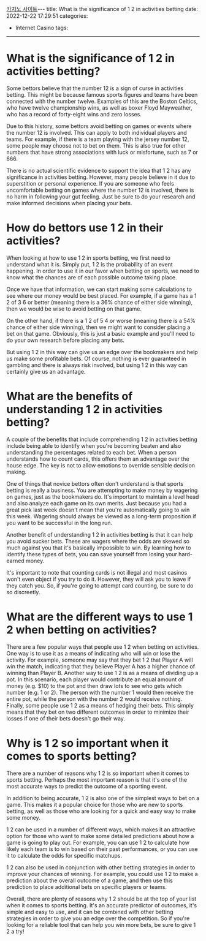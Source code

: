 [카지노 사이트](https://choegocasino.com/)---
title: What is the significance of 1 2 in activities betting
date: 2022-12-22 17:29:51
categories:
- Internet Casino
tags:
---


#  What is the significance of 1 2 in activities betting?

Some bettors believe that the number 12 is a sign of curse in activities betting. 
This might be because famous sports figures and teams have been connected with the number twelve. Examples of this are the Boston Celtics, who have twelve championship wins, as well as boxer Floyd Mayweather, who has a record of forty-eight wins and zero losses.

Due to this history, some bettors avoid betting on games or events where the number 12 is involved. This can apply to both individual players and teams. For example, if there is a team playing with the jersey number 12, some people may choose not to bet on them. This is also true for other numbers that have strong associations with luck or misfortune, such as 7 or 666.

There is no actual scientific evidence to support the idea that 1 2 has any significance in activities betting. However, many people believe in it due to superstition or personal experience. If you are someone who feels uncomfortable betting on games where the number 12 is involved, there is no harm in following your gut feeling. Just be sure to do your research and make informed decisions when placing your bets.

#  How do bettors use 1 2 in their activities?

When looking at how to use 1 2 in sports betting, we first need to understand what it is. Simply put, 1 2 is the probability of an event happening. In order to use it in our favor when betting on sports, we need to know what the chances are of each possible outcome taking place.

Once we have that information, we can start making some calculations to see where our money would be best placed. For example, if a game has a 1 2 of 3 6 or better (meaning there is a 36% chance of either side winning), then we would be wise to avoid betting on that game.

On the other hand, if there is a 1 2 of 5 4 or worse (meaning there is a 54% chance of either side winning), then we might want to consider placing a bet on that game. Obviously, this is just a basic example and you'll need to do your own research before placing any bets.

But using 1 2 in this way can give us an edge over the bookmakers and help us make some profitable bets. Of course, nothing is ever guaranteed in gambling and there is always risk involved, but using 1 2 in this way can certainly give us an advantage.

#  What are the benefits of understanding 1 2 in activities betting?

A couple of the benefits that include comprehending 1 2 in activities betting include being able to identify when you're becoming beaten and also understanding the percentages related to each bet. When a person understands how to count cards, this offers them an advantage over the house edge. The key is not to allow emotions to override sensible decision making.

One of things that novice bettors often don't understand is that sports betting is really a business. You are attempting to make money by wagering on games, just as the bookmakers do. It's important to maintain a level head and also analyze each game on its own merits. Just because you had a great pick last week doesn't mean that you're automatically going to win this week. Wagering should always be viewed as a long-term proposition if you want to be successful in the long run.

Another benefit of understanding 1 2 in activities betting is that it can help you avoid sucker bets. These are wagers where the odds are skewed so much against you that it's basically impossible to win. By learning how to identify these types of bets, you can save yourself from losing your hard-earned money.

It's important to note that counting cards is not illegal and most casinos won't even object if you try to do it. However, they will ask you to leave if they catch you. So, if you're going to attempt card counting, be sure to do so discreetly.

#  What are the different ways to use 1 2 when betting on activities?

There are a few popular ways that people use 1 2 when betting on activities. One way is to use it as a means of indicating who will win or lose the activity. For example, someone may say that they bet 1 2 that Player A will win the match, indicating that they believe Player A has a higher chance of winning than Player B. Another way to use 1 2 is as a means of dividing up a pot. In this scenario, each player would contribute an equal amount of money (e.g. $10) to the pot and then draw lots to see who gets which number (e.g. 1 or 2). The person with the number 1 would then receive the entire pot, while the person with the number 2 would receive nothing. Finally, some people use 1 2 as a means of hedging their bets. This simply means that they bet on two different outcomes in order to minimize their losses if one of their bets doesn't go their way.

#  Why is 1 2 so important when it comes to sports betting?

There are a number of reasons why 1 2 is so important when it comes to sports betting. Perhaps the most important reason is that it's one of the most accurate ways to predict the outcome of a sporting event.

In addition to being accurate, 1 2 is also one of the simplest ways to bet on a game. This makes it a popular choice for those who are new to sports betting, as well as those who are looking for a quick and easy way to make some money.

1 2 can be used in a number of different ways, which makes it an attractive option for those who want to make some detailed predictions about how a game is going to play out. For example, you can use 1 2 to calculate how likely each team is to win based on their past performances, or you can use it to calculate the odds for specific matchups.

1 2 can also be used in conjunction with other betting strategies in order to improve your chances of winning. For example, you could use 1 2 to make a prediction about the overall outcome of a game, and then use this prediction to place additional bets on specific players or teams.

Overall, there are plenty of reasons why 1 2 should be at the top of your list when it comes to sports betting. It's an accurate predictor of outcomes, it's simple and easy to use, and it can be combined with other betting strategies in order to give you an edge over the competition. So if you're looking for a reliable tool that can help you win more bets, be sure to give 1 2 a try!